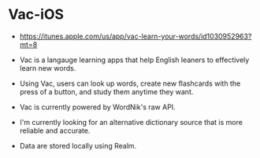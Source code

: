 # Vac-iOS

- https://itunes.apple.com/us/app/vac-learn-your-words/id1030952963?mt=8

- Vac is a langauge learning apps that help English leaners to effectively learn new words.
- Using Vac, users can look up words, create new flashcards with the press of a button, and study them anytime they want.

- Vac is currently powered by WordNik's raw API.
- I'm currently looking for an alternative dictionary source that is more reliable and accurate.
- Data are stored locally using Realm.
